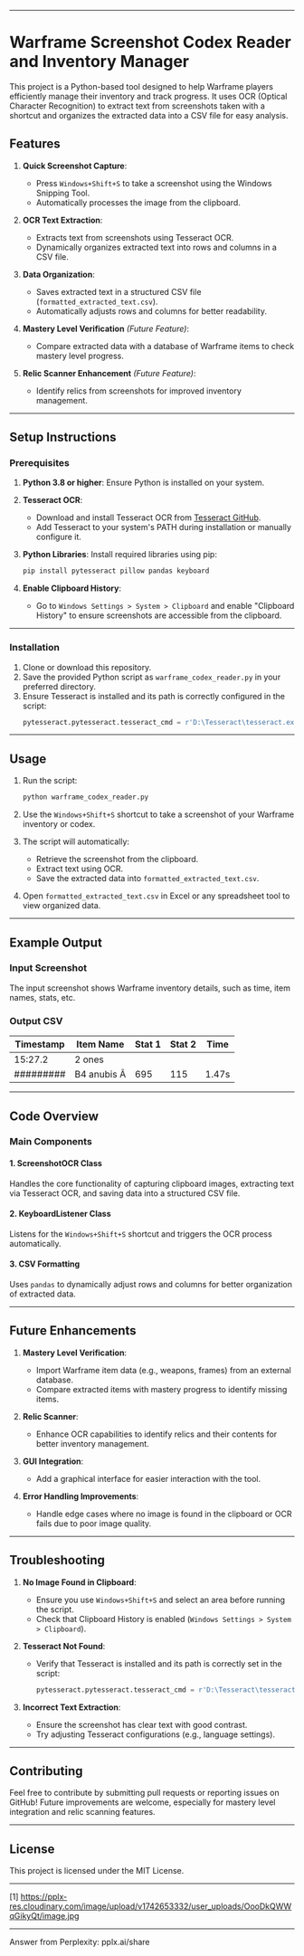 
---

# Warframe Screenshot Codex Reader and Inventory Manager

This project is a Python-based tool designed to help Warframe players efficiently manage their inventory and track progress. It uses OCR (Optical Character Recognition) to extract text from screenshots taken with a shortcut and organizes the extracted data into a CSV file for easy analysis.

## Features

1. **Quick Screenshot Capture**:
   - Press `Windows+Shift+S` to take a screenshot using the Windows Snipping Tool.
   - Automatically processes the image from the clipboard.

2. **OCR Text Extraction**:
   - Extracts text from screenshots using Tesseract OCR.
   - Dynamically organizes extracted text into rows and columns in a CSV file.

3. **Data Organization**:
   - Saves extracted text in a structured CSV file (`formatted_extracted_text.csv`).
   - Automatically adjusts rows and columns for better readability.

4. **Mastery Level Verification** *(Future Feature)*:
   - Compare extracted data with a database of Warframe items to check mastery level progress.

5. **Relic Scanner Enhancement** *(Future Feature)*:
   - Identify relics from screenshots for improved inventory management.

---

## Setup Instructions

### Prerequisites

1. **Python 3.8 or higher**: Ensure Python is installed on your system.
2. **Tesseract OCR**:
   - Download and install Tesseract OCR from [Tesseract GitHub](https://github.com/UB-Mannheim/tesseract/wiki).
   - Add Tesseract to your system's PATH during installation or manually configure it.

3. **Python Libraries**:
   Install required libraries using pip:
   ```bash
   pip install pytesseract pillow pandas keyboard
   ```

4. **Enable Clipboard History**:
   - Go to `Windows Settings > System > Clipboard` and enable "Clipboard History" to ensure screenshots are accessible from the clipboard.

---

### Installation

1. Clone or download this repository.
2. Save the provided Python script as `warframe_codex_reader.py` in your preferred directory.
3. Ensure Tesseract is installed and its path is correctly configured in the script:
   ```python
   pytesseract.pytesseract.tesseract_cmd = r'D:\Tesseract\tesseract.exe'
   ```

---

## Usage

1. Run the script:
   ```bash
   python warframe_codex_reader.py
   ```

2. Use the `Windows+Shift+S` shortcut to take a screenshot of your Warframe inventory or codex.

3. The script will automatically:
   - Retrieve the screenshot from the clipboard.
   - Extract text using OCR.
   - Save the extracted data into `formatted_extracted_text.csv`.

4. Open `formatted_extracted_text.csv` in Excel or any spreadsheet tool to view organized data.

---

## Example Output

### Input Screenshot
The input screenshot shows Warframe inventory details, such as time, item names, stats, etc.

### Output CSV
| Timestamp | Item Name       | Stat 1 | Stat 2 | Time  |
|-----------|-----------------|--------|--------|-------|
| 15:27.2   | 2 ones          |        |        |       |
| ######### | B4 anubis Â     | 695    | 115    | 1.47s |

---

## Code Overview

### Main Components

#### 1. **ScreenshotOCR Class**
Handles the core functionality of capturing clipboard images, extracting text via Tesseract OCR, and saving data into a structured CSV file.

#### 2. **KeyboardListener Class**
Listens for the `Windows+Shift+S` shortcut and triggers the OCR process automatically.

#### 3. **CSV Formatting**
Uses `pandas` to dynamically adjust rows and columns for better organization of extracted data.

---

## Future Enhancements

1. **Mastery Level Verification**:
   - Import Warframe item data (e.g., weapons, frames) from an external database.
   - Compare extracted items with mastery progress to identify missing items.

2. **Relic Scanner**:
   - Enhance OCR capabilities to identify relics and their contents for better inventory management.

3. **GUI Integration**:
   - Add a graphical interface for easier interaction with the tool.

4. **Error Handling Improvements**:
   - Handle edge cases where no image is found in the clipboard or OCR fails due to poor image quality.

---

## Troubleshooting

1. **No Image Found in Clipboard**:
   - Ensure you use `Windows+Shift+S` and select an area before running the script.
   - Check that Clipboard History is enabled (`Windows Settings > System > Clipboard`).

2. **Tesseract Not Found**:
   - Verify that Tesseract is installed and its path is correctly set in the script:
     ```python
     pytesseract.pytesseract.tesseract_cmd = r'D:\Tesseract\tesseract.exe'
     ```

3. **Incorrect Text Extraction**:
   - Ensure the screenshot has clear text with good contrast.
   - Try adjusting Tesseract configurations (e.g., language settings).

---

## Contributing

Feel free to contribute by submitting pull requests or reporting issues on GitHub! Future improvements are welcome, especially for mastery level integration and relic scanning features.

---

## License

This project is licensed under the MIT License.

---
[1] https://pplx-res.cloudinary.com/image/upload/v1742653332/user_uploads/OooDkQWWqGikyQt/image.jpg

---
Answer from Perplexity: pplx.ai/share
